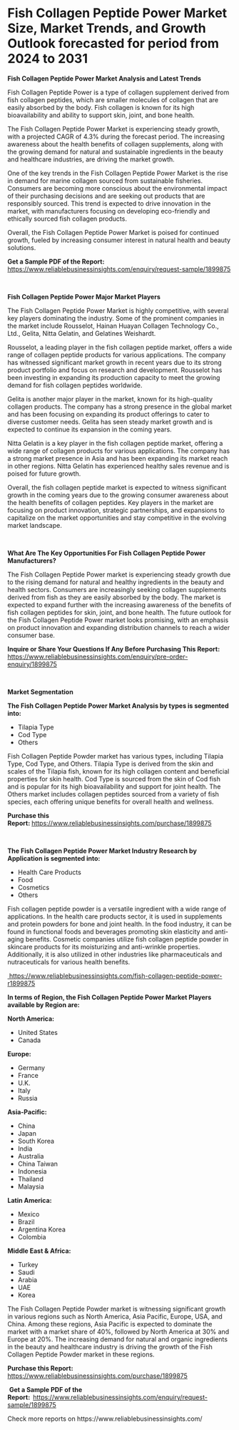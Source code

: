 <p><h1>Fish Collagen Peptide Power Market Size, Market Trends, and Growth Outlook forecasted for period from 2024 to 2031</h1></p><p><strong>Fish Collagen Peptide Power Market Analysis and Latest Trends</strong></p>
<p><p>Fish Collagen Peptide Power is a type of collagen supplement derived from fish collagen peptides, which are smaller molecules of collagen that are easily absorbed by the body. Fish collagen is known for its high bioavailability and ability to support skin, joint, and bone health.</p><p>The Fish Collagen Peptide Power Market is experiencing steady growth, with a projected CAGR of 4.3% during the forecast period. The increasing awareness about the health benefits of collagen supplements, along with the growing demand for natural and sustainable ingredients in the beauty and healthcare industries, are driving the market growth.</p><p>One of the key trends in the Fish Collagen Peptide Power Market is the rise in demand for marine collagen sourced from sustainable fisheries. Consumers are becoming more conscious about the environmental impact of their purchasing decisions and are seeking out products that are responsibly sourced. This trend is expected to drive innovation in the market, with manufacturers focusing on developing eco-friendly and ethically sourced fish collagen products.</p><p>Overall, the Fish Collagen Peptide Power Market is poised for continued growth, fueled by increasing consumer interest in natural health and beauty solutions.</p></p>
<p><strong>Get a Sample PDF of the Report:&nbsp;</strong> <a href="https://www.reliablebusinessinsights.com/enquiry/request-sample/1899875">https://www.reliablebusinessinsights.com/enquiry/request-sample/1899875</a></p>
<p>&nbsp;</p>
<p><strong>Fish Collagen Peptide Power Major Market Players</strong></p>
<p><p>The Fish Collagen Peptide Power Market is highly competitive, with several key players dominating the industry. Some of the prominent companies in the market include Rousselot, Hainan Huayan Collagen Technology Co., Ltd., Gelita, Nitta Gelatin, and Gelatines Weishardt.</p><p>Rousselot, a leading player in the fish collagen peptide market, offers a wide range of collagen peptide products for various applications. The company has witnessed significant market growth in recent years due to its strong product portfolio and focus on research and development. Rousselot has been investing in expanding its production capacity to meet the growing demand for fish collagen peptides worldwide.</p><p>Gelita is another major player in the market, known for its high-quality collagen products. The company has a strong presence in the global market and has been focusing on expanding its product offerings to cater to diverse customer needs. Gelita has seen steady market growth and is expected to continue its expansion in the coming years.</p><p>Nitta Gelatin is a key player in the fish collagen peptide market, offering a wide range of collagen products for various applications. The company has a strong market presence in Asia and has been expanding its market reach in other regions. Nitta Gelatin has experienced healthy sales revenue and is poised for future growth.</p><p>Overall, the fish collagen peptide market is expected to witness significant growth in the coming years due to the growing consumer awareness about the health benefits of collagen peptides. Key players in the market are focusing on product innovation, strategic partnerships, and expansions to capitalize on the market opportunities and stay competitive in the evolving market landscape.</p></p>
<p>&nbsp;</p>
<p><strong>What Are The Key Opportunities For Fish Collagen Peptide Power Manufacturers?</strong></p>
<p><p>The Fish Collagen Peptide Power market is experiencing steady growth due to the rising demand for natural and healthy ingredients in the beauty and health sectors. Consumers are increasingly seeking collagen supplements derived from fish as they are easily absorbed by the body. The market is expected to expand further with the increasing awareness of the benefits of fish collagen peptides for skin, joint, and bone health. The future outlook for the Fish Collagen Peptide Power market looks promising, with an emphasis on product innovation and expanding distribution channels to reach a wider consumer base.</p></p>
<p><strong>Inquire or Share Your Questions If Any Before Purchasing This Report:</strong> <a href="https://www.reliablebusinessinsights.com/enquiry/pre-order-enquiry/1899875">https://www.reliablebusinessinsights.com/enquiry/pre-order-enquiry/1899875</a></p>
<p>&nbsp;</p>
<p><strong>Market Segmentation</strong></p>
<p><strong>The Fish Collagen Peptide Power Market Analysis by types is segmented into:</strong></p>
<p><ul><li>Tilapia Type</li><li>Cod Type</li><li>Others</li></ul></p>
<p><p>Fish Collagen Peptide Powder market has various types, including Tilapia Type, Cod Type, and Others. Tilapia Type is derived from the skin and scales of the Tilapia fish, known for its high collagen content and beneficial properties for skin health. Cod Type is sourced from the skin of Cod fish and is popular for its high bioavailability and support for joint health. The Others market includes collagen peptides sourced from a variety of fish species, each offering unique benefits for overall health and wellness.</p></p>
<p><strong>Purchase this Report:&nbsp;</strong><a href="https://www.reliablebusinessinsights.com/purchase/1899875">https://www.reliablebusinessinsights.com/purchase/1899875</a></p>
<p>&nbsp;</p>
<p><strong>The Fish Collagen Peptide Power Market Industry Research by Application is segmented into:</strong></p>
<p><ul><li>Health Care Products</li><li>Food</li><li>Cosmetics</li><li>Others</li></ul></p>
<p><p>Fish collagen peptide powder is a versatile ingredient with a wide range of applications. In the health care products sector, it is used in supplements and protein powders for bone and joint health. In the food industry, it can be found in functional foods and beverages promoting skin elasticity and anti-aging benefits. Cosmetic companies utilize fish collagen peptide powder in skincare products for its moisturizing and anti-wrinkle properties. Additionally, it is also utilized in other industries like pharmaceuticals and nutraceuticals for various health benefits.</p></p>
<p><a href="https://www.reliablebusinessinsights.com/fish-collagen-peptide-power-r1899875">&nbsp;https://www.reliablebusinessinsights.com/fish-collagen-peptide-power-r1899875</a></p>
<p><strong>In terms of Region, the Fish Collagen Peptide Power Market Players available by Region are:</strong></p>
<p>
    <p> <strong> North America: </strong>
        <ul>
            <li>United States</li>
            <li>Canada</li>
        </ul>
        </p> 
    <p> <strong> Europe: </strong>
        <ul>
            <li>Germany</li>
            <li>France</li>
            <li>U.K.</li>
            <li>Italy</li>
            <li>Russia</li>
        </ul>
        </p> 
    <p> <strong> Asia-Pacific: </strong>
        <ul>
            <li>China</li>
            <li>Japan</li>
            <li>South Korea</li>
            <li>India</li>
            <li>Australia</li>
            <li>China Taiwan</li>
            <li>Indonesia</li>
            <li>Thailand</li>
            <li>Malaysia</li>
        </ul>
        </p> 
    <p> <strong> Latin America: </strong>
        <ul>
            <li>Mexico</li>
            <li>Brazil</li>
            <li>Argentina Korea</li>
            <li>Colombia</li>
        </ul>
        </p> 
    <p> <strong> Middle East & Africa: </strong>
        <ul>
            <li>Turkey</li>
            <li>Saudi</li>
            <li>Arabia</li>
            <li>UAE</li>
            <li>Korea</li>
        </ul>
    </p>
    </p>
<p><p>The Fish Collagen Peptide Powder market is witnessing significant growth in various regions such as North America, Asia Pacific, Europe, USA, and China. Among these regions, Asia Pacific is expected to dominate the market with a market share of 40%, followed by North America at 30% and Europe at 20%. The increasing demand for natural and organic ingredients in the beauty and healthcare industry is driving the growth of the Fish Collagen Peptide Powder market in these regions.</p></p>
<p><strong>Purchase this Report: </strong><a href="https://www.reliablebusinessinsights.com/purchase/1899875">https://www.reliablebusinessinsights.com/purchase/1899875</a></p>
<p>&nbsp;<strong>Get a Sample PDF of the Report:&nbsp;&nbsp;</strong><a href="https://www.reliablebusinessinsights.com/enquiry/request-sample/1899875">https://www.reliablebusinessinsights.com/enquiry/request-sample/1899875</a></p>
<p><strong></strong></p>
<p>Check more reports on https://www.reliablebusinessinsights.com/</p>